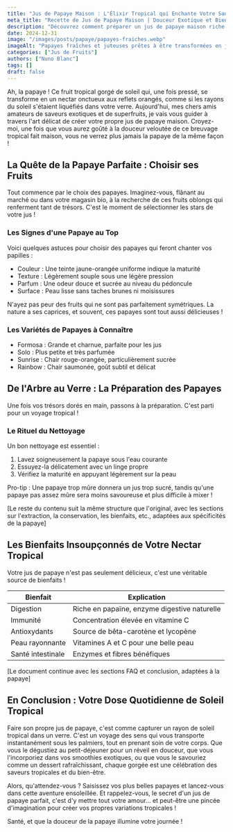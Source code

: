 ```yaml
---
title: "Jus de Papaye Maison : L'Élixir Tropical qui Enchante Votre Santé"
meta_title: "Recette de Jus de Papaye Maison | Douceur Exotique et Bienfaits"
description: "Découvrez comment préparer un jus de papaye maison riche en enzymes et en saveurs. De la sélection du fruit à la dégustation, plongez dans une expérience gustative tropicale."
date: 2024-12-31
image: "/images/posts/papaye/papayes-fraiches.webp"
imageAlt: "Papayes fraîches et juteuses prêtes à être transformées en jus"
categories: ["Jus de Fruits"]
authors: ["Nuno Blanc"]
tags: []
draft: false
---
```


Ah, la papaye ! Ce fruit tropical gorgé de soleil qui, une fois pressé, se transforme en un nectar onctueux aux reflets orangés, comme si les rayons du soleil s'étaient liquéfiés dans votre verre. Aujourd'hui, mes chers amis amateurs de saveurs exotiques et de superfruits, je vais vous guider à travers l'art délicat de créer votre propre jus de papaye maison. Croyez-moi, une fois que vous aurez goûté à la douceur veloutée de ce breuvage tropical fait maison, vous ne verrez plus jamais la papaye de la même façon !

## La Quête de la Papaye Parfaite : Choisir ses Fruits

Tout commence par le choix des papayes. Imaginez-vous, flânant au marché ou dans votre magasin bio, à la recherche de ces fruits oblongs qui renferment tant de trésors. C'est le moment de sélectionner les stars de votre jus !

### Les Signes d'une Papaye au Top

Voici quelques astuces pour choisir des papayes qui feront chanter vos papilles :

- Couleur : Une teinte jaune-orangée uniforme indique la maturité
- Texture : Légèrement souple sous une légère pression
- Parfum : Une odeur douce et sucrée au niveau du pédoncule
- Surface : Peau lisse sans taches brunes ni moisissures

N'ayez pas peur des fruits qui ne sont pas parfaitement symétriques. La nature a ses caprices, et souvent, ces papayes sont tout aussi délicieuses !

### Les Variétés de Papayes à Connaître

- Formosa : Grande et charnue, parfaite pour les jus
- Solo : Plus petite et très parfumée
- Sunrise : Chair rouge-orangée, particulièrement sucrée
- Rainbow : Chair saumonée, goût subtil et délicat

## De l'Arbre au Verre : La Préparation des Papayes

Une fois vos trésors dorés en main, passons à la préparation. C'est parti pour un voyage tropical !

### Le Rituel du Nettoyage

Un bon nettoyage est essentiel :

1. Lavez soigneusement la papaye sous l'eau courante
2. Essuyez-la délicatement avec un linge propre
3. Vérifiez la maturité en appuyant légèrement sur la peau

Pro-tip : Une papaye trop mûre donnera un jus trop sucré, tandis qu'une papaye pas assez mûre sera moins savoureuse et plus difficile à mixer !

[Le reste du contenu suit la même structure que l'original, avec les sections sur l'extraction, la conservation, les bienfaits, etc., adaptées aux spécificités de la papaye]

## Les Bienfaits Insoupçonnés de Votre Nectar Tropical

Votre jus de papaye n'est pas seulement délicieux, c'est une véritable source de bienfaits !

| Bienfait | Explication |
|----------|-------------|
| Digestion | Riche en papaïne, enzyme digestive naturelle |
| Immunité | Concentration élevée en vitamine C |
| Antioxydants | Source de bêta-carotène et lycopène |
| Peau rayonnante | Vitamines A et C pour une belle peau |
| Santé intestinale | Enzymes et fibres bénéfiques |

[Le document continue avec les sections FAQ et conclusion, adaptées à la papaye]

## En Conclusion : Votre Dose Quotidienne de Soleil Tropical

Faire son propre jus de papaye, c'est comme capturer un rayon de soleil tropical dans un verre. C'est un voyage des sens qui vous transporte instantanément sous les palmiers, tout en prenant soin de votre corps. Que vous le dégustiez au petit-déjeuner pour un réveil en douceur, que vous l'incorporiez dans vos smoothies exotiques, ou que vous le savouriez comme un dessert rafraîchissant, chaque gorgée est une célébration des saveurs tropicales et du bien-être.

Alors, qu'attendez-vous ? Saisissez vos plus belles papayes et lancez-vous dans cette aventure ensoleillée. Et rappelez-vous, le secret d'un jus de papaye parfait, c'est d'y mettre tout votre amour... et peut-être une pincée d'imagination pour créer vos propres variations tropicales !

Santé, et que la douceur de la papaye illumine votre journée !